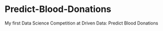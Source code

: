 # Predict-Blood-Donations
My first Data Science Competition at Driven Data: Predict Blood Donations
